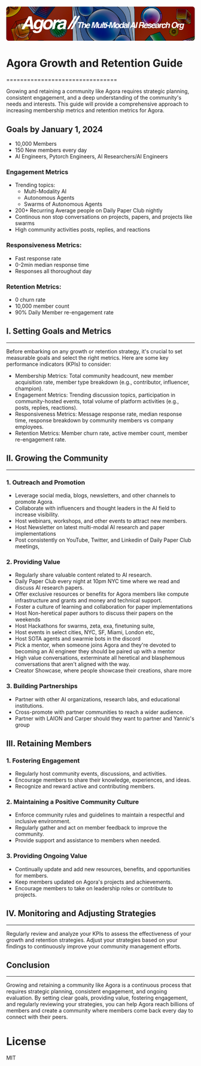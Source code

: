 [![Multi-Modality](agorabanner.png)](https://discord.gg/qUtxnK2NMf)

# Agora Growth and Retention Guide
================================


Growing and retaining a community like Agora requires strategic planning, consistent engagement, and a deep understanding of the community's needs and interests. This guide will provide a comprehensive approach to increasing membership metrics and retention metrics for Agora.


## Goals by January 1, 2024
- 10,000 Members
- 150 New members every day
- AI Engineers, Pytorch Engineers, AI Researchers/AI Engineers

### Engagement Metrics
- Trending topics:
    - Multi-Modality AI
    - Autonomous Agents
    - Swarms of Autonomous Agents
- 200+ Recurring Average people on Daily Paper Club nightly
- Continous non stop conversations on projects, papers, and projects like swarms
- High community activities posts, replies, and reactions

### Responsiveness Metrics:
- Fast response rate
- 0-2min median response time
- Responses all thoroughout day


### Retention Metrics:
- 0 churn rate
- 10,000 member count
- 90% Daily Member re-engagement rate




## I. Setting Goals and Metrics
----------------------------

Before embarking on any growth or retention strategy, it's crucial to set measurable goals and select the right metrics. Here are some key performance indicators (KPIs) to consider:

-   Membership Metrics: Total community headcount, new member acquisition rate, member type breakdown (e.g., contributor, influencer, champion).
-   Engagement Metrics: Trending discussion topics, participation in community-hosted events, total volume of platform activities (e.g., posts, replies, reactions).
-   Responsiveness Metrics: Message response rate, median response time, response breakdown by community members vs company employees.
-   Retention Metrics: Member churn rate, active member count, member re-engagement rate.

## II. Growing the Community
-------------------------

### 1\. Outreach and Promotion

-   Leverage social media, blogs, newsletters, and other channels to promote Agora.
-   Collaborate with influencers and thought leaders in the AI field to increase visibility.
-   Host webinars, workshops, and other events to attract new members.
-   Host Newsletter on latest multi-modal AI research and paper implementations
-   Post consistently on YouTube, Twitter, and Linkedin of Daily Paper Club meetings,

### 2\. Providing Value

-   Regularly share valuable content related to AI research.
-   Daily Paper Club every night at 10pm NYC time where we read and discuss AI research papers.
-   Offer exclusive resources or benefits for Agora members like compute infrastructure and grants and money and technical support.
-   Foster a culture of learning and collaboration for paper implementations
-   Host Non-heretical paper authors to discuss their papers on the weekends
-   Host Hackathons for swarms, zeta, exa, finetuning suite,
-   Host events in select cities, NYC, SF, Miami, London etc,
-   Host SOTA agents and swarmie bots in the discord
-   Pick a mentor, when someone joins Agora and they're devoted to becoming an AI engineer they should be paired up with a mentor
-   High value conversations, exterminate all heretical and blasphemous conversations that aren't aligned with the way.
-   Creator Showcase, where people showcase their creations, share more

### 3\. Building Partnerships

-   Partner with other AI organizations, research labs, and educational institutions.
-   Cross-promote with partner communities to reach a wider audience.
-   Partner with LAION and Carper should they want to partner and Yannic's group

III. Retaining Members
----------------------

### 1\. Fostering Engagement

-   Regularly host community events, discussions, and activities.
-   Encourage members to share their knowledge, experiences, and ideas.
-   Recognize and reward active and contributing members.

### 2\. Maintaining a Positive Community Culture

-   Enforce community rules and guidelines to maintain a respectful and inclusive environment.
-   Regularly gather and act on member feedback to improve the community.
-   Provide support and assistance to members when needed.

### 3\. Providing Ongoing Value

-   Continually update and add new resources, benefits, and opportunities for members.
-   Keep members updated on Agora's projects and achievements.
-   Encourage members to take on leadership roles or contribute to projects.

## IV. Monitoring and Adjusting Strategies
---------------------------------------

Regularly review and analyze your KPIs to assess the effectiveness of your growth and retention strategies. Adjust your strategies based on your findings to continuously improve your community management efforts.

## Conclusion
----------

Growing and retaining a community like Agora is a continuous process that requires strategic planning, consistent engagement, and ongoing evaluation. By setting clear goals, providing value, fostering engagement, and regularly reviewing your strategies, you can help Agora reach billions of members and create a community where members come back every day to connect with their peers.


# License
MIT




